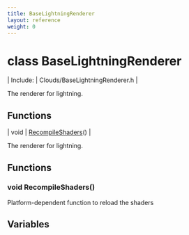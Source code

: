 ```yaml
---
title: BaseLightningRenderer
layout: reference
weight: 0
---
```

class BaseLightningRenderer
===

| Include: | Clouds/BaseLightningRenderer.h |

The renderer for lightning.
  


Functions
---

| void | [RecompileShaders](#RecompileShaders)() |

The renderer for lightning.
  


Functions
---

### <a name="RecompileShaders"/>void RecompileShaders()
Platform-dependent function to reload the shaders

Variables
---
